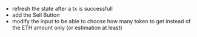- refresh the state after a tx is successfull
- add the Sell Button
- modify the input to be able to choose how many token to get instead of the ETH amount only (or estimation at least)